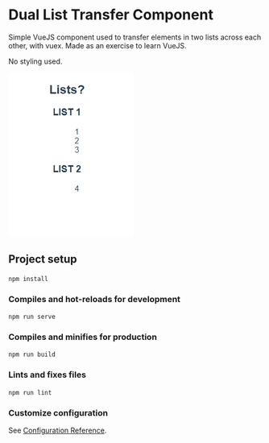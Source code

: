 # Dual List Transfer Component

Simple VueJS component used to transfer elements in two lists across each other,
with vuex. Made as an exercise to learn VueJS.

No styling used.

![Demo of component](readme_resources/demo.gif)

## Project setup
```
npm install
```

### Compiles and hot-reloads for development
```
npm run serve
```

### Compiles and minifies for production
```
npm run build
```

### Lints and fixes files
```
npm run lint
```

### Customize configuration
See [Configuration Reference](https://cli.vuejs.org/config/).
